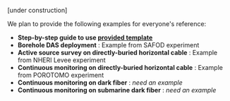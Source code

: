 [under construction]

We plan to provide the following examples for everyone's reference:

* **Step-by-step guide to use [provided template](../template/template_README.md)** 
* **Borehole DAS deployment** : Example from SAFOD experiment
* **Active source survey on directly-buried horizontal cable** : Example from NHERI Levee experiment
* **Continuous monitoring on directly-buried horizontal cable** : Example from POROTOMO experiment
* **Continuous monitoring on dark fiber** : *need an example*
* **Continuous monitoring on submarine dark fiber** : *need an example*

